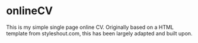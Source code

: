 # onlineCV
This is my simple single page online CV.  Originally based on a HTML template from styleshout.com, this has been largely adapted and built upon.
